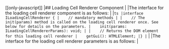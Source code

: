 [[only-javascript]]
|## Loading Cell Renderer Component
|
|The interface for the loading cell renderer component is as follows:
|
|```ts
|interface ILoadingCellRenderer {
|    // mandatory methods
|
|    // The init(params) method is called on the loading cell renderer once. See below for details on the parameters.
|    init(params: ILoadingCellRendererParams): void;
|
|    // Returns the DOM element for this loading cell renderer
|    getGui(): HTMLElement;
|}
|```
|
|The interface for the loading cell renderer parameters is as follows:
|


